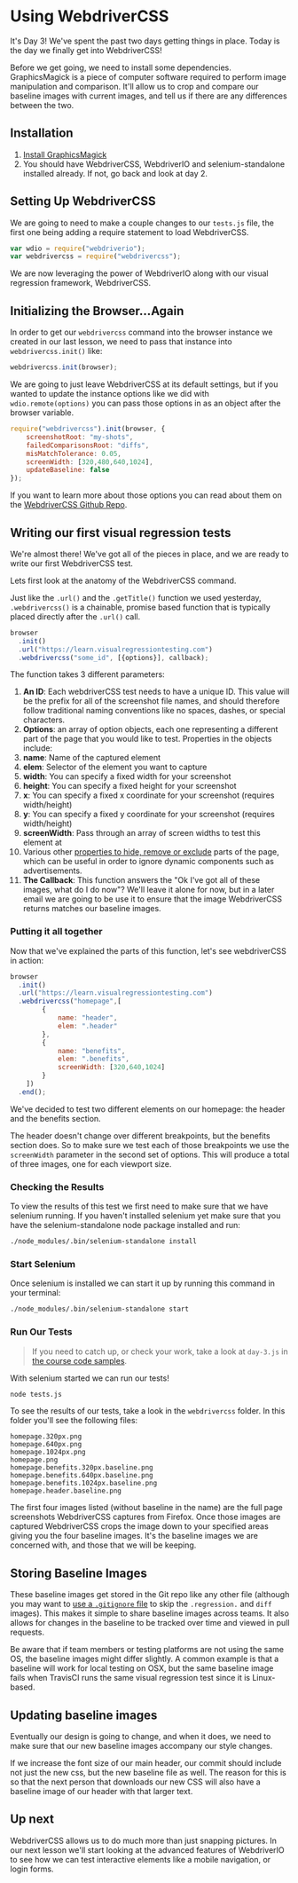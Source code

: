 # Using WebdriverCSS

It's Day 3! We've spent the past two days getting things in place. Today is the day we finally get into WebdriverCSS!

Before we get going, we need to install some dependencies. GraphicsMagick is a piece of computer software required to perform image manipulation and comparison. It'll allow us to crop and compare our baseline images with current images, and tell us if there are any differences between the two.

## Installation

1. [Install GraphicsMagick](https://github.com/webdriverio/webdrivercss#install)
2. You should have WebdriverCSS, WebdriverIO and selenium-standalone installed already. If not, go back and look at day 2.


## Setting Up WebdriverCSS

We are going to need to make a couple changes to our `tests.js` file, the first one being adding a require statement to load WebdriverCSS.

```js
var wdio = require("webdriverio");
var webdrivercss = require("webdrivercss");
```

We are now leveraging the power of WebdriverIO along with our visual regression framework, WebdriverCSS.

## Initializing the Browser...Again

In order to get our `webdrivercss` command into the browser instance we created in our last lesson, we need to pass that instance into `webdrivercss.init()` like:

```js
webdrivercss.init(browser);
```

We are going to just leave WebdriverCSS at its default settings, but if you wanted to update the instance options like we did with `wdio.remote(options)` you can pass those options in as an object after the browser variable.

```js
require("webdrivercss").init(browser, {
    screenshotRoot: "my-shots",
    failedComparisonsRoot: "diffs",
    misMatchTolerance: 0.05,
    screenWidth: [320,480,640,1024],
    updateBaseline: false
});
```

If you want to learn more about those options you can read about them on the [WebdriverCSS Github Repo](https://github.com/webdriverio/webdrivercss/tree/beta-rc1#setup).

## Writing our first visual regression tests

We're almost there! We've got all of the pieces in place, and we are ready to write our first WebdriverCSS test.

Lets first look at the anatomy of the WebdriverCSS command.

Just like the `.url()` and the `.getTitle()` function we used yesterday, `.webdrivercss()` is a chainable, promise based function that is typically placed directly after the `.url()` call.

```js
browser
  .init()
  .url("https://learn.visualregressiontesting.com")
  .webdrivercss("some_id", [{options}], callback);
```

The function takes 3 different parameters:

1. __An ID__: Each webdriverCSS test needs to have a unique ID. This value will be the prefix for all of the screenshot file names, and should therefore follow traditional naming conventions like no spaces, dashes, or special characters.
2. __Options__: an array of option objects, each one representing a different part of the page that you would like to test. Properties in the objects include:
  1. __name__: Name of the captured element
  2. __elem__: Selector of the element you want to capture
  3. __width__: You can specify a fixed width for your screenshot
  4. __height__: You can specify a fixed height for your screenshot
  5. __x__: You can specify a fixed x coordinate for your screenshot (requires width/height)
  6. __y__: You can specify a fixed y coordinate for your screenshot (requires width/height)
  7. __screenWidth__: Pass through an array of screen widths to test this element at
  8. Various other [properties to hide, remove or exclude](https://github.com/webdriverio/webdrivercss/tree/beta-rc1#usage) parts of the page, which can be useful in order to ignore dynamic components such as advertisements.
3. __The Callback__: This function answers the "Ok I've got all of these images, what do I do now"? We'll leave it alone for now, but in a later email we are going to be use it to ensure that the image WebdriverCSS returns matches our baseline images.

### Putting it all together

Now that we've explained the parts of this function, let's see webdriverCSS in action:

```js
browser
  .init()
  .url("https://learn.visualregressiontesting.com")
  .webdrivercss("homepage",[
        {
            name: "header",
            elem: ".header"
        },
        {
            name: "benefits",
            elem: ".benefits",
            screenWidth: [320,640,1024]
        }
    ])
  .end();
```

We've decided to test two different elements on our homepage: the header and the benefits section.

The header doesn't change over different breakpoints, but the benefits section does. So to make sure we test each of those breakpoints we use the `screenWidth` parameter in the second set of options. This will produce a total of three images, one for each viewport size.

### Checking the Results

To view the results of this test we first need to make sure that we have selenium running. If you haven't installed selenium yet make sure that you have the selenium-standalone node package installed and run:

```sh
./node_modules/.bin/selenium-standalone install
```
### Start Selenium

Once selenium is installed we can start it up by running this command in your terminal:

```sh
./node_modules/.bin/selenium-standalone start
```
### Run Our Tests

> If you need to catch up, or check your work, take a look at `day-3.js` in [the course code samples](http://learn.visualregressiontesting.com/code-samples.zip).

With selenium started we can run our tests!

```sh
node tests.js
```

To see the results of our tests, take a look in the `webdrivercss` folder. In this folder you'll see the following files:

```
homepage.320px.png
homepage.640px.png
homepage.1024px.png
homepage.png
homepage.benefits.320px.baseline.png
homepage.benefits.640px.baseline.png
homepage.benefits.1024px.baseline.png
homepage.header.baseline.png
```

The first four images listed (without baseline in the name) are the full page screenshots WebdriverCSS captures from Firefox. Once those images are captured WebdriverCSS crops the image down to your specified areas giving you the four baseline images. It's the baseline images we are concerned with, and those that we will be keeping.

## Storing Baseline Images

These baseline images get stored in the Git repo like any other file (although you may want to [use a `.gitignore` file](https://github.com/webdriverio/webdrivercss/blob/master/examples/.gitignore) to skip the `.regression.` and `diff` images). This makes it simple to share baseline images across teams. It also allows for changes in the baseline to be tracked over time and viewed in pull requests.

Be aware that if team members or testing platforms are not using the same OS, the baseline images might differ slightly. A common example is that a baseline will work for local testing on OSX, but the same baseline image fails when TravisCI runs the same visual regression test since it is Linux-based.

## Updating baseline images

Eventually our design is going to change, and when it does, we need to make sure that our new baseline images accompany our style changes. 

If we increase the font size of our main header, our commit should include not just the new css, but the new baseline file as well. The reason for this is so that the next person that downloads our new CSS will also have a baseline image of our header with that larger text.

## Up next

WebdriverCSS allows us to do much more than just snapping pictures. In our next lesson we'll start looking at the advanced features of WebdriverIO to see how we can test interactive elements like a mobile navigation, or login forms.